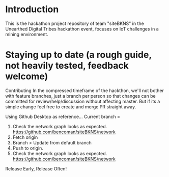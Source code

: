 # Introduction
This is the hackathon project repository of team "siteBKNS" in the Unearthed Digital Tribes hackathon event,
focuses on IoT challenges in a mining environment.

# Staying up to date (a rough guide, not heavily tested, feedback welcome)

Contributing
In the compressed timeframe of the hackthon, we'll not bother with feature branches, just a branch per person so that changes can be committed for review/help/discussion without affecting master.  But if its a simple change feel free to create and merge PR straight away.

Using Github Desktop as reference...
Current branch = <yourname>
1. Check the network graph looks as expected. https://github.com/bencoman/siteBKNS/network
2. Fetch origin
3. Branch > Update from default branch
4. Push to origin.
5. Check the network graph looks as expected. https://github.com/bencoman/siteBKNS/network

Release Early, Release Often!



